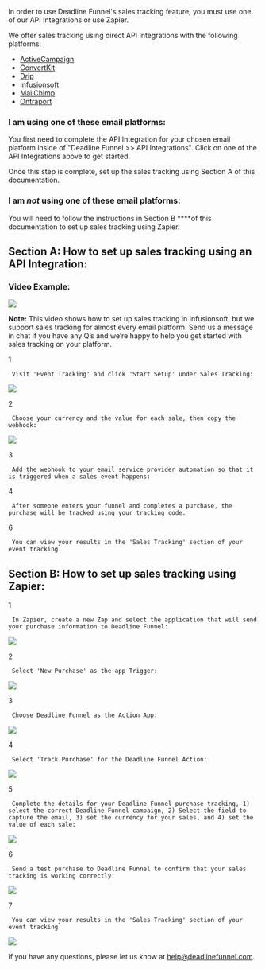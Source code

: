 In order to use Deadline Funnel's sales tracking feature, you must use one of
our API Integrations or use Zapier.

We offer sales tracking using direct API Integrations with the following
platforms:

  * [ActiveCampaign](https://documentation.deadlinefunnel.com/article/244-how-to-integrate-deadline-funnel-with-activecampaign-api)
  * [ConvertKit](https://documentation.deadlinefunnel.com/article/391-how-to-integrate-deadline-funnel-with-convertkit-api)
  * [Drip](https://documentation.deadlinefunnel.com/article/291-how-to-integrate-deadline-funnel-with-drip-api)
  * [Infusionsoft](https://documentation.deadlinefunnel.com/article/292-how-to-integrate-deadline-funnel-with-infusionsoft)
  * [MailChimp](https://documentation.deadlinefunnel.com/article/354-how-to-integrate-deadline-funnel-with-mailchimp-api)
  * [Ontraport](https://documentation.deadlinefunnel.com/article/251-how-to-integrate-deadline-funnel-with-ontraport-api)

### I am using one of these email platforms:

You first need to complete the API Integration for your chosen email platform
inside of "Deadline Funnel >> API Integrations". Click on one of the API
Integrations above to get started.  
  
Once this step is complete, set up the sales tracking using Section A of this
documentation.

### I am _not_ using one of these email platforms:

You will need to follow the instructions in Section B ****of this
documentation to set up sales tracking using Zapier.

## Section A: How to set up sales tracking using an API Integration:

### Video Example:

![](https://fast.wistia.com/embed/medias/92eaudyucu/swatch)

**Note:** This video shows how to set up sales tracking in Infusionsoft, but
we support sales tracking for almost every email platform. Send us a message
in chat if you have any Q’s and we’re happy to help you get started with sales
tracking on your platform.

1

     Visit 'Event Tracking' and click 'Start Setup' under Sales Tracking: 

![](https://d33v4339jhl8k0.cloudfront.net/docs/assets/53974d6ce4b0c76107b109d1/images/5aec80f62c7d3a3f981f43c9/file-yP0fBqBG8v.png)

2

     Choose your currency and the value for each sale, then copy the webhook: 

![](https://d33v4339jhl8k0.cloudfront.net/docs/assets/53974d6ce4b0c76107b109d1/images/5aec81700428631126f1b764/file-4t3kXpP3wb.png)

3

     Add the webhook to your email service provider automation so that it is triggered when a sales event happens: 

4

     After someone enters your funnel and completes a purchase, the purchase will be tracked using your tracking code. 

6

     You can view your results in the 'Sales Tracking' section of your event tracking 

## Section B: How to set up sales tracking using Zapier:

1

     In Zapier, create a new Zap and select the application that will send your purchase information to Deadline Funnel: 

![](https://d33v4339jhl8k0.cloudfront.net/docs/assets/53974d6ce4b0c76107b109d1/images/5bdca5e42c7d3a01757abfed/file-uYSE3N7Uss.png)

2

     Select 'New Purchase' as the app Trigger: 

![](https://d33v4339jhl8k0.cloudfront.net/docs/assets/53974d6ce4b0c76107b109d1/images/5bdca62b04286356f0a563cc/file-hX8az6YTlA.png)

3

     Choose Deadline Funnel as the Action App: 

![](https://d33v4339jhl8k0.cloudfront.net/docs/assets/53974d6ce4b0c76107b109d1/images/5bdca68f2c7d3a01757abffa/file-acFKhhKVAq.png)

4

     Select 'Track Purchase' for the Deadline Funnel Action: 

![](https://d33v4339jhl8k0.cloudfront.net/docs/assets/53974d6ce4b0c76107b109d1/images/5bdca6be2c7d3a01757abfff/file-CXesksan2e.png)

5

     Complete the details for your Deadline Funnel purchase tracking, 1) select the correct Deadline Funnel campaign, 2) Select the field to capture the email, 3) set the currency for your sales, and 4) set the value of each sale: 

![](https://d33v4339jhl8k0.cloudfront.net/docs/assets/53974d6ce4b0c76107b109d1/images/5bdca73f2c7d3a01757ac004/file-kbxttGdFdv.png)

6

     Send a test purchase to Deadline Funnel to confirm that your sales tracking is working correctly: 

![](https://d33v4339jhl8k0.cloudfront.net/docs/assets/53974d6ce4b0c76107b109d1/images/5bdca7b304286356f0a563e4/file-fgP6reNSST.png)

7

     You can view your results in the 'Sales Tracking' section of your event tracking 
    

![](https://d33v4339jhl8k0.cloudfront.net/docs/assets/53974d6ce4b0c76107b109d1/images/5ce32dcf2c7d3a6d82bdbd7b/file-b92w7kMZgs.png)

If you have any questions, please let us know at
[help@deadlinefunnel.com](mailto:mailto:help@deadlinefunnel.com).

